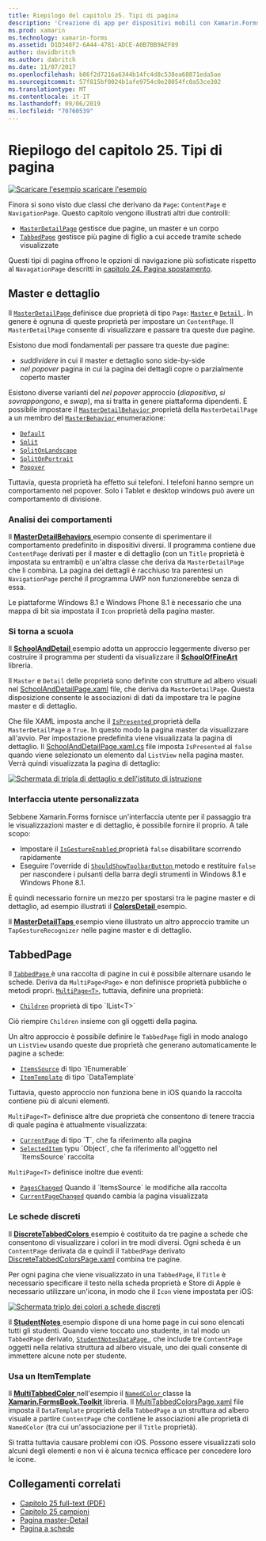 ```yaml
---
title: Riepilogo del capitolo 25. Tipi di pagina
description: 'Creazione di app per dispositivi mobili con Xamarin.Forms: Riepilogo del capitolo 25. Tipi di pagina'
ms.prod: xamarin
ms.technology: xamarin-forms
ms.assetid: D1D348F2-6A44-4781-ADCE-A0B7BB9AEF89
author: davidbritch
ms.author: dabritch
ms.date: 11/07/2017
ms.openlocfilehash: b86f2d7216a6344b14fc4d8c538ea68871eda5ae
ms.sourcegitcommit: 57f815bf0024b1afe9754c0e28054fc0a53ce302
ms.translationtype: MT
ms.contentlocale: it-IT
ms.lasthandoff: 09/06/2019
ms.locfileid: "70760539"
---
```

# <a name="summary-of-chapter-25-page-varieties"></a>Riepilogo del capitolo 25. Tipi di pagina

[![Scaricare l'esempio](~/media/shared/download.png) scaricare l'esempio](https://github.com/xamarin/xamarin-forms-book-samples/tree/master/Chapter25)

Finora si sono visto due classi che derivano da `Page`: `ContentPage` e `NavigationPage`. Questo capitolo vengono illustrati altri due controlli:

- [`MasterDetailPage`](xref:Xamarin.Forms.MasterDetailPage) gestisce due pagine, un master e un corpo
- [`TabbedPage`](xref:Xamarin.Forms.TabbedPage) gestisce più pagine di figlio a cui accede tramite schede visualizzate

Questi tipi di pagina offrono le opzioni di navigazione più sofisticate rispetto al `NavagationPage` descritti in [capitolo 24. Pagina spostamento](~/xamarin-forms/creating-mobile-apps-xamarin-forms/summaries/chapter24.md).

## <a name="master-and-detail"></a>Master e dettaglio

Il [ `MasterDetailPage` ](xref:Xamarin.Forms.MasterDetailPage) definisce due proprietà di tipo `Page`: [ `Master` ](xref:Xamarin.Forms.MasterDetailPage.Master) e [ `Detail` ](xref:Xamarin.Forms.MasterDetailPage.Detail). In genere è ognuna di queste proprietà per impostare un `ContentPage`. Il `MasterDetailPage` consente di visualizzare e passare tra queste due pagine.

Esistono due modi fondamentali per passare tra queste due pagine:

- *suddividere* in cui il master e dettaglio sono side-by-side
- *nel popover* pagina in cui la pagina dei dettagli copre o parzialmente coperto master

Esistono diverse varianti del *nel popover* approccio (*diapositiva*, *si sovrappongono*, e *swap*), ma si tratta in genere piattaforma dipendenti. È possibile impostare il [ `MasterDetailBehavior` ](xref:Xamarin.Forms.MasterDetailPage.MasterBehavior) proprietà della `MasterDetailPage` a un membro del [ `MasterBehavior` ](xref:Xamarin.Forms.MasterBehavior) enumerazione:

- [`Default`](xref:Xamarin.Forms.MasterBehavior.Default)
- [`Split`](xref:Xamarin.Forms.MasterBehavior.Split)
- [`SplitOnLandscape`](xref:Xamarin.Forms.MasterBehavior.SplitOnLandscape)
- [`SplitOnPortrait`](xref:Xamarin.Forms.MasterBehavior.SplitOnPortrait)
- [`Popover`](xref:Xamarin.Forms.MasterBehavior.Popover)

Tuttavia, questa proprietà ha effetto sui telefoni. I telefoni hanno sempre un comportamento nel popover. Solo i Tablet e desktop windows può avere un comportamento di divisione.

### <a name="exploring-the-behaviors"></a>Analisi dei comportamenti

Il [ **MasterDetailBehaviors** ](https://github.com/xamarin/xamarin-forms-book-samples/tree/master/Chapter25/MasterDetailBehaviors) esempio consente di sperimentare il comportamento predefinito in dispositivi diversi. Il programma contiene due `ContentPage` derivati per il master e di dettaglio (con un `Title` proprietà è impostata su entrambi) e un'altra classe che deriva da `MasterDetailPage` che li combina. La pagina dei dettagli è racchiuso tra parentesi un `NavigationPage` perché il programma UWP non funzionerebbe senza di essa.

Le piattaforme Windows 8.1 e Windows Phone 8.1 è necessario che una mappa di bit sia impostata il `Icon` proprietà della pagina master.

### <a name="back-to-school"></a>Si torna a scuola

Il [ **SchoolAndDetail** ](https://github.com/xamarin/xamarin-forms-book-samples/tree/master/Chapter25/SchoolAndDetail) esempio adotta un approccio leggermente diverso per costruire il programma per studenti da visualizzare il [ **SchoolOfFineArt** ](https://github.com/xamarin/xamarin-forms-book-samples/tree/master/Libraries/SchoolOfFineArt) libreria.

Il `Master` e `Detail` delle proprietà sono definite con strutture ad albero visuali nel [SchoolAndDetailPage.xaml](https://github.com/xamarin/xamarin-forms-book-samples/blob/master/Chapter25/SchoolAndDetail/SchoolAndDetail/SchoolAndDetail/SchoolAndDetailPage.xaml) file, che deriva da `MasterDetailPage`. Questa disposizione consente le associazioni di dati da impostare tra le pagine master e di dettaglio.

Che file XAML imposta anche il [ `IsPresented` ](xref:Xamarin.Forms.MasterDetailPage.IsPresented) proprietà della `MasterDetailPage` a `True`. In questo modo la pagina master da visualizzare all'avvio. Per impostazione predefinita viene visualizzata la pagina di dettaglio. Il [SchoolAndDetailPage.xaml.cs](https://github.com/xamarin/xamarin-forms-book-samples/blob/master/Chapter25/SchoolAndDetail/SchoolAndDetail/SchoolAndDetail/SchoolAndDetailPage.xaml.cs) file imposta `IsPresented` al `false` quando viene selezionato un elemento dal `ListView` nella pagina master. Verrà quindi visualizzata la pagina di dettaglio:

[![Schermata di tripla di dettaglio e dell'istituto di istruzione](images/ch25fg09-small.png "pagina dei dettagli da un MasterDetailPage")](images/ch25fg09-large.png#lightbox "pagina dei dettagli da un MasterDetailPage")

### <a name="your-own-user-interface"></a>Interfaccia utente personalizzata

Sebbene Xamarin.Forms fornisce un'interfaccia utente per il passaggio tra le visualizzazioni master e di dettaglio, è possibile fornire il proprio. A tale scopo:

- Impostare il [ `IsGestureEnabled` ](xref:Xamarin.Forms.MasterDetailPage.IsGestureEnabled) proprietà `false` disabilitare scorrendo rapidamente
- Eseguire l'override di [ `ShouldShowToolbarButton` ](xref:Xamarin.Forms.MasterDetailPage.ShouldShowToolbarButton) metodo e restituire `false` per nascondere i pulsanti della barra degli strumenti in Windows 8.1 e Windows Phone 8.1.

È quindi necessario fornire un mezzo per spostarsi tra le pagine master e di dettaglio, ad esempio illustrati il [ **ColorsDetail** ](https://github.com/xamarin/xamarin-forms-book-samples/tree/master/Chapter25/ColorsDetails) esempio.

Il [ **MasterDetailTaps** ](https://github.com/xamarin/xamarin-forms-book-samples/tree/master/Chapter25/MasterDetailTaps) esempio viene illustrato un altro approccio tramite un `TapGestureRecognizer` nelle pagine master e di dettaglio.

## <a name="tabbedpage"></a>TabbedPage

Il [ `TabbedPage` ](xref:Xamarin.Forms.TabbedPage) è una raccolta di pagine in cui è possibile alternare usando le schede. Deriva da `MultiPage<Page>` e non definisce proprietà pubbliche o metodi propri. [`MultiPage<T>`](xref:Xamarin.Forms.MultiPage`1), tuttavia, definire una proprietà:

- [`Children`](xref:Xamarin.Forms.MultiPage`1.Children) proprietà di tipo `IList<T>`

Ciò riempire `Children` insieme con gli oggetti della pagina.

Un altro approccio è possibile definire le `TabbedPage` figli in modo analogo un `ListView` usando queste due proprietà che generano automaticamente le pagine a schede:

- [`ItemsSource`](xref:Xamarin.Forms.MultiPage`1.ItemsSource) di tipo `IEnumerable`
- [`ItemTemplate`](xref:Xamarin.Forms.MultiPage`1.ItemTemplate) di tipo `DataTemplate`

Tuttavia, questo approccio non funziona bene in iOS quando la raccolta contiene più di alcuni elementi.

`MultiPage<T>` definisce altre due proprietà che consentono di tenere traccia di quale pagina è attualmente visualizzata:

- [`CurrentPage`](xref:Xamarin.Forms.MultiPage`1.CurrentPage) di tipo `T`, che fa riferimento alla pagina
- [`SelectedItem`](xref:Xamarin.Forms.MultiPage`1.SelectedItem) typu `Object`, che fa riferimento all'oggetto nel `ItemsSource` raccolta

`MultiPage<T>` definisce inoltre due eventi:

- [`PagesChanged`](xref:Xamarin.Forms.MultiPage`1.PagesChanged) Quando il `ItemsSource` le modifiche alla raccolta
- [`CurrentPageChanged`](xref:Xamarin.Forms.MultiPage`1.CurrentPageChanged) quando cambia la pagina visualizzata

### <a name="discrete-tab-pages"></a>Le schede discreti

Il [ **DiscreteTabbedColors** ](https://github.com/xamarin/xamarin-forms-book-samples/tree/master/Chapter25/DiscreteTabbedColors) esempio è costituito da tre pagine a schede che consentono di visualizzare i colori in tre modi diversi. Ogni scheda è un `ContentPage` derivata da e quindi il `TabbedPage` derivato [DiscreteTabbedColorsPage.xaml](https://github.com/xamarin/xamarin-forms-book-samples/blob/master/Chapter25/DiscreteTabbedColors/DiscreteTabbedColors/DiscreteTabbedColors/DiscreteTabbedColorsPage.xaml) combina tre pagine.

Per ogni pagina che viene visualizzato in una `TabbedPage`, il `Title` è necessario specificare il testo nella scheda proprietà e Store di Apple è necessario utilizzare un'icona, in modo che il `Icon` viene impostata per iOS:

[![Schermata triplo dei colori a schede discreti](images/ch25fg13-small.png "TabbedPage")](images/ch25fg13-large.png#lightbox "TabbedPage")

Il [ **StudentNotes** ](https://github.com/xamarin/xamarin-forms-book-samples/tree/master/Chapter25/StudentNotes) esempio dispone di una home page in cui sono elencati tutti gli studenti. Quando viene toccato uno studente, in tal modo un `TabbedPage` derivato, [ `StudentNotesDataPage` ](https://github.com/xamarin/xamarin-forms-book-samples/blob/master/Chapter25/StudentNotes/StudentNotes/StudentNotes/StudentNotesDataPage.xaml), che include tre `ContentPage` oggetti nella relativa struttura ad albero visuale, uno dei quali consente di immettere alcune note per studente.

### <a name="using-an-itemtemplate"></a>Usa un ItemTemplate

Il [ **MultiTabbedColor** ](https://github.com/xamarin/xamarin-forms-book-samples/tree/master/Chapter25/MultiTabbedColors) nell'esempio il [ `NamedColor` ](https://github.com/xamarin/xamarin-forms-book-samples/blob/master/Libraries/Xamarin.FormsBook.Toolkit/Xamarin.FormsBook.Toolkit/NamedColor.cs) classe la [ **Xamarin.FormsBook.Toolkit** ](https://github.com/xamarin/xamarin-forms-book-samples/tree/master/Libraries/Xamarin.FormsBook.Toolkit) libreria. Il [MultiTabbedColorsPage.xaml](https://github.com/xamarin/xamarin-forms-book-samples/blob/master/Chapter25/MultiTabbedColors/MultiTabbedColors/MultiTabbedColors/MultiTabbedColorsPage.xaml) file imposta il `DataTemplate` proprietà della `TabbedPage` a un struttura ad albero visuale a partire `ContentPage` che contiene le associazioni alle proprietà di `NamedColor` (tra cui un'associazione per il `Title` proprietà).

Si tratta tuttavia causare problemi con iOS. Possono essere visualizzati solo alcuni degli elementi e non vi è alcuna tecnica efficace per concedere loro le icone.

## <a name="related-links"></a>Collegamenti correlati

- [Capitolo 25 full-text (PDF)](https://download.xamarin.com/developer/xamarin-forms-book/XamarinFormsBook-Ch25-Apr2016.pdf)
- [Capitolo 25 campioni](https://github.com/xamarin/xamarin-forms-book-samples/tree/master/Chapter25)
- [Pagina master-Detail](~/xamarin-forms/app-fundamentals/navigation/master-detail-page.md)
- [Pagina a schede](~/xamarin-forms/app-fundamentals/navigation/tabbed-page.md)
